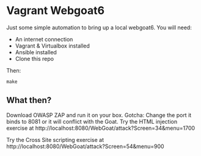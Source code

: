 Vagrant Webgoat6
================

Just some simple automation to bring up a local webgoat6. You will need:

- An internet connection
- Vagrant & Virtualbox installed
- Ansible installed
- Clone this repo

Then:

    make
    
    
What then?
----------

Download OWASP ZAP and run it on your box. Gotcha: Change the port it binds to 8081 or it will conflict with the Goat. Try the HTML injection exercise at http://localhost:8080/WebGoat/attack?Screen=34&menu=1700

Try the Cross Site scripting exercise at http://localhost:8080/WebGoat/attack?Screen=54&menu=900
